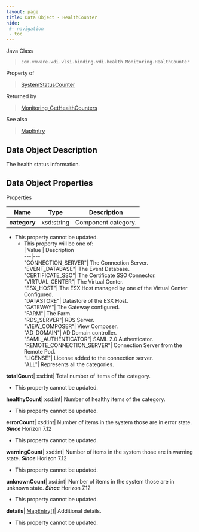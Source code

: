 ```yaml
---
layout: page
title: Data Object - HealthCounter
hide:
 #- navigation
 - toc
---
```






Java Class  
> `com.vmware.vdi.vlsi.binding.vdi.health.Monitoring.HealthCounter`

Property of  
> [SystemStatusCounter](vdi.health.Monitoring.SystemStatusCounter.md#field_detail)

Returned by  
> [Monitoring_GetHealthCounters](vdi.health.Monitoring.md#getHealthCounters)

See also  
> [MapEntry](vdi.util.MapEntry.md)


## Data Object Description 

The health status information. 

## Data Object Properties

Properties

Name |  Type |  Description   
---|---|---  
**category**|  xsd:string|  Component category.   


* This property cannot be updated.
  * This property will be one of:  
|  Value |  Description   
---|---  
"CONNECTION_SERVER"| The Connection Server.  
"EVENT_DATABASE"| The Event Database.  
"CERTIFICATE_SSO"| The Certificate SSO Connector.  
"VIRTUAL_CENTER"| The Virtual Center.  
"ESX_HOST"| The ESX Host managed by one of the Virtual Center Configured.  
"DATASTORE"| Datastore of the ESX Host.  
"GATEWAY"| The Gateway configured.  
"FARM"| The Farm.  
"RDS_SERVER"| RDS Server.  
"VIEW_COMPOSER"| View Composer.  
"AD_DOMAIN"| AD Domain controller.  
"SAML_AUTHENTICATOR"| SAML 2.0 Authenticator.  
"REMOTE_CONNECTION_SERVER"| Connection Server from the Remote Pod.  
"LICENSE"| License added to the connection server.  
"ALL"| Represents all the categories.  

  
**totalCount**|  xsd:int|  Total number of items of the category.   


* This property cannot be updated.

  
**healthyCount**|  xsd:int|  Number of healthy items of the category.   


* This property cannot be updated.

  
**errorCount**|  xsd:int|  Number of items in the system those are in error state.  **_Since_** Horizon 7.12  


* This property cannot be updated.

  
**warningCount**|  xsd:int|  Number of items in the system those are in warning state.  **_Since_** Horizon 7.12  


* This property cannot be updated.

  
**unknownCount**|  xsd:int|  Number of items in the system those are in unknown state.  **_Since_** Horizon 7.12  


* This property cannot be updated.

  
**details**| [MapEntry[]](vdi.util.MapEntry.md)|  Additional details.   


* This property cannot be updated.

  
  
  
  
  
  
